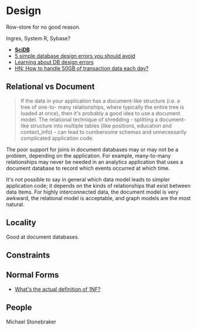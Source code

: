 # Design

Row-store for no good reason.

Ingres, System R, Sybase?

* [**SciDB**](http://www.paradigm4.com/resources/videos/)
* [5 simple database design errors you should avoid](https://www.simple-talk.com/sql/database-administration/five-simple--database-design-errors-you-should-avoid/)
* [Learning about DB design errors](http://www.vertabelo.com/blog/notes-from-the-lab/19-online-resources-for-learning-about-database-design-errors)
* [HN: How to handle 50GB of transaction data each day?](https://news.ycombinator.com/item?id=11157829)

## Relational vs Document

> If the data in your application has a document-like structure (i.e. a tree of one-to- many relationships, where typically the entire tree is loaded at once), then it's probably a good idea to use a document model. The relational technique of shredding - splitting a document-like structure into multiple tables (like positions, education and contact_info) - can lead to cumbersome schemas and unnecessarily complicated application code.

The poor support for joins in document databases may or may not be a problem, depending on the application. For example, many-to-many relationships may never be needed in an analytics application that uses a document database to record which events occurred at which time.

It's not possible to say in general which data model leads to simpler application code; it depends on the kinds of relationships that exist between data items. For highly interconnected data, the document model is very awkward, the relational model is acceptable, and graph models are the most natural.

## Locality

Good at document databases.

## Constraints

## Normal Forms

* [What's the actual definition of 1NF?](http://www.vertabelo.com/blog/technical-articles/what-is-the-actual-definition-of-first-normal-form-1nf)

## People

Michael Stonebraker